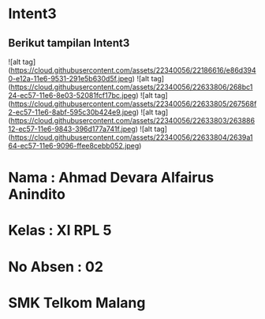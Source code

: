 # Intent3

## Berikut tampilan Intent3

![alt tag] (https://cloud.githubusercontent.com/assets/22340056/22186616/e86d3940-e12a-11e6-9531-291e5b630d5f.jpeg)
![alt tag] (https://cloud.githubusercontent.com/assets/22340056/22633806/268bc124-ec57-11e6-8e03-52081fcf17bc.jpeg)
![alt tag] (https://cloud.githubusercontent.com/assets/22340056/22633805/267568f2-ec57-11e6-8abf-595c30b424e9.jpeg)
![alt tag] (https://cloud.githubusercontent.com/assets/22340056/22633803/26388612-ec57-11e6-9843-396d177a741f.jpeg)
![alt tag] (https://cloud.githubusercontent.com/assets/22340056/22633804/2639a164-ec57-11e6-9096-ffee8cebb052.jpeg)

# Nama : Ahmad Devara Alfairus Anindito 
# Kelas : XI RPL 5 
# No Absen : 02 
# SMK Telkom Malang
